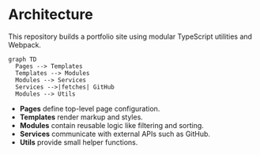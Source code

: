 # Architecture

This repository builds a portfolio site using modular TypeScript utilities and Webpack.

```mermaid
graph TD
  Pages --> Templates
  Templates --> Modules
  Modules --> Services
  Services -->|fetches| GitHub
  Modules --> Utils
```

- **Pages** define top-level page configuration.
- **Templates** render markup and styles.
- **Modules** contain reusable logic like filtering and sorting.
- **Services** communicate with external APIs such as GitHub.
- **Utils** provide small helper functions.
